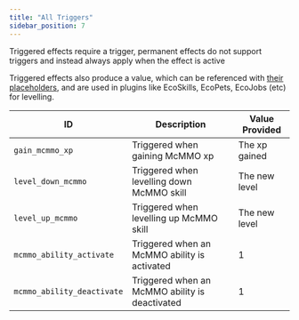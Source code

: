 ```yaml
---
title: "All Triggers"
sidebar_position: 7
---
```


Triggered effects require a trigger, permanent effects do not support triggers and instead always apply when the effect
is active

Triggered effects also produce a value, which can be referenced with [their placeholders](https://plugins.auxilor.io/effects/configuring-an-effect#placeholders),
and are used in plugins like EcoSkills, EcoPets, EcoJobs (etc) for levelling.

| ID                         | Description                                    | Value Provided |
| -------------------------- | ---------------------------------------------- | -------------- |
| `gain_mcmmo_xp`            | Triggered when gaining McMMO xp                | The xp gained  |
| `level_down_mcmmo`         | Triggered when levelling down McMMO skill      | The new level  |
| `level_up_mcmmo`           | Triggered when levelling up McMMO skill        | The new level  |
| `mcmmo_ability_activate`   | Triggered when an McMMO ability is activated   | 1              |
| `mcmmo_ability_deactivate` | Triggered when an McMMO ability is deactivated | 1              |

